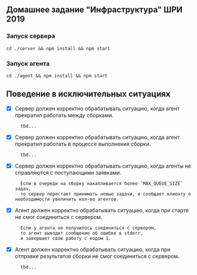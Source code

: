 ## Домашнее задание "Инфраструктура" ШРИ 2019

### Запуск сервера
    cd ./server && npm install && npm start

### Запуск агента
    cd ./agent && npm install && npm start

## Поведение в исключительных ситуациях  

- [x] Сервер должен корректно обрабатывать ситуацию, когда агент прекратил работать между сборками.

        tbd...

- [x] Сервер должен корректно обрабатывать ситуацию, когда агент прекратил работать в процессе выполнения сборки.

        tbd...

- [x] Сервер должен корректно обрабатывать ситуацию, когда агенты не справляются с поступающими заявками.

        Если в очереди на сборку накапливается более `MAX_QUEUE_SIZE` задач, 
        то сервер перестает принимать новые задачи, и сообщает клиенту о необходимости увеличить кол-во агентов. 

- [x] Агент должен корректно обрабатывать ситуацию, когда при старте не смог соединиться с сервером.

        Если у агента не получилось соединиться с сервером, 
        то агент выводит сообщение об ошибке в stderr, 
        и завершает свою работу с кодом 1.

- [x] Агент должен корректно обрабатывать ситуацию, когда при отправке результатов сборки не смог соединиться с сервером.

        tbd...
